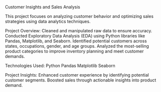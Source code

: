 Customer Insights and Sales Analysis

This project focuses on analyzing customer behavior and optimizing sales strategies using data analytics techniques.

Project Overview:
Cleaned and manipulated raw data to ensure accuracy.
Conducted Exploratory Data Analysis (EDA) using Python libraries like Pandas, Matplotlib, and Seaborn.
Identified potential customers across states, occupations, gender, and age groups.
Analyzed the most-selling product categories to improve inventory planning and meet customer demands.

Technologies Used:
Python
Pandas
Matplotlib
Seaborn

Project Insights:
Enhanced customer experience by identifying potential customer segments.
Boosted sales through actionable insights into product demand.

